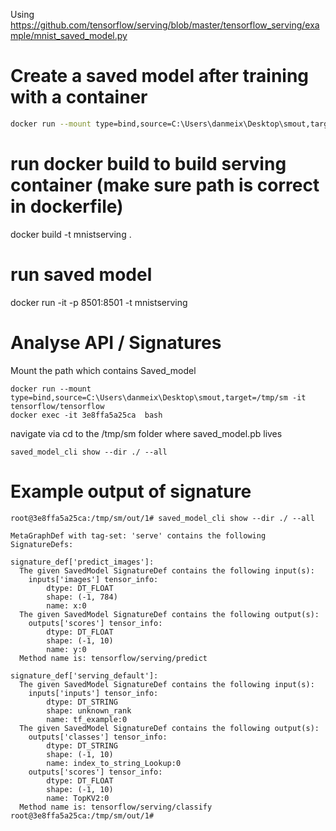 Using
https://github.com/tensorflow/serving/blob/master/tensorflow_serving/example/mnist_saved_model.py

# Create a saved model after training with a container
```bash
docker run --mount type=bind,source=C:\Users\danmeix\Desktop\smout,target=/tmp/sm -it mnistsavedmodel --training_iteration=100 --model_version=1 /tmp/sm/out
```

# run docker build to build serving container (make sure path is correct in dockerfile)
docker build -t mnistserving .

# run saved model 
docker  run -it -p 8501:8501   -t mnistserving

# Analyse API / Signatures
Mount the path which contains Saved_model
```
docker run --mount type=bind,source=C:\Users\danmeix\Desktop\smout,target=/tmp/sm -it tensorflow/tensorflow
docker exec -it 3e8ffa5a25ca  bash
```
navigate via cd to the /tmp/sm folder where saved_model.pb lives
```
saved_model_cli show --dir ./ --all
```


# Example output of signature

```
root@3e8ffa5a25ca:/tmp/sm/out/1# saved_model_cli show --dir ./ --all

MetaGraphDef with tag-set: 'serve' contains the following SignatureDefs:

signature_def['predict_images']:
  The given SavedModel SignatureDef contains the following input(s):
    inputs['images'] tensor_info:
        dtype: DT_FLOAT
        shape: (-1, 784)
        name: x:0
  The given SavedModel SignatureDef contains the following output(s):
    outputs['scores'] tensor_info:
        dtype: DT_FLOAT
        shape: (-1, 10)
        name: y:0
  Method name is: tensorflow/serving/predict

signature_def['serving_default']:
  The given SavedModel SignatureDef contains the following input(s):
    inputs['inputs'] tensor_info:
        dtype: DT_STRING
        shape: unknown_rank
        name: tf_example:0
  The given SavedModel SignatureDef contains the following output(s):
    outputs['classes'] tensor_info:
        dtype: DT_STRING
        shape: (-1, 10)
        name: index_to_string_Lookup:0
    outputs['scores'] tensor_info:
        dtype: DT_FLOAT
        shape: (-1, 10)
        name: TopKV2:0
  Method name is: tensorflow/serving/classify
root@3e8ffa5a25ca:/tmp/sm/out/1#
```
